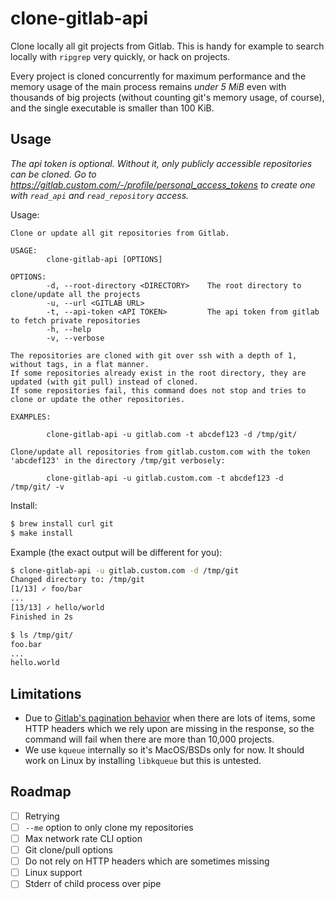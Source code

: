 # clone-gitlab-api

Clone locally all git projects from Gitlab. This is handy for example to search locally with `ripgrep` very quickly, or hack on projects.

Every project is cloned concurrently for maximum performance and the memory usage of the main process remains *under 5 MiB* even with thousands of big projects (without counting git's memory usage, of course), and the single executable is smaller than 100 KiB.

## Usage

*The api token is optional. Without it, only publicly accessible repositories can be cloned. Go to https://gitlab.custom.com/-/profile/personal_access_tokens to create one with `read_api` and `read_repository` access.*

Usage:

```
Clone or update all git repositories from Gitlab.

USAGE:
        clone-gitlab-api [OPTIONS]

OPTIONS:
        -d, --root-directory <DIRECTORY>    The root directory to clone/update all the projects
        -u, --url <GITLAB URL>
        -t, --api-token <API TOKEN>         The api token from gitlab to fetch private repositories
        -h, --help
        -v, --verbose

The repositories are cloned with git over ssh with a depth of 1, without tags, in a flat manner.
If some repositories already exist in the root directory, they are updated (with git pull) instead of cloned.
If some repositories fail, this command does not stop and tries to clone or update the other repositories.

EXAMPLES:

        clone-gitlab-api -u gitlab.com -t abcdef123 -d /tmp/git/

Clone/update all repositories from gitlab.custom.com with the token 'abcdef123' in the directory /tmp/git verbosely:

        clone-gitlab-api -u gitlab.custom.com -t abcdef123 -d /tmp/git/ -v
```

Install:

```sh
$ brew install curl git
$ make install
```

Example (the exact output will be different for you):

```sh
$ clone-gitlab-api -u gitlab.custom.com -d /tmp/git
Changed directory to: /tmp/git
[1/13] ✓ foo/bar
...
[13/13] ✓ hello/world
Finished in 2s

$ ls /tmp/git/
foo.bar
...
hello.world
```




## Limitations

- Due to [Gitlab's pagination behavior](https://docs.gitlab.com/ee/api/index.html#pagination-response-headers) when there are lots of items, some HTTP headers which we rely upon are missing in the response, so the command will fail when there are more than 10,000 projects.
- We use `kqueue` internally so it's MacOS/BSDs only for now. It should work on Linux by installing `libkqueue` but this is untested.

## Roadmap

- [ ] Retrying
- [ ] `--me` option to only clone my repositories
- [ ] Max network rate CLI option
- [ ] Git clone/pull options
- [ ] Do not rely on HTTP headers which are sometimes missing
- [ ] Linux support
- [ ] Stderr of child process over pipe
